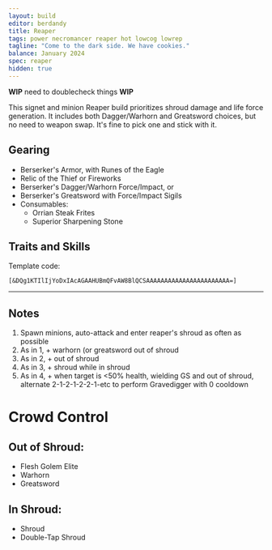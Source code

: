 ```yaml
---
layout: build
editor: berdandy
title: Reaper
tags: power necromancer reaper hot lowcog lowrep
tagline: "Come to the dark side. We have cookies."
balance: January 2024
spec: reaper
hidden: true
---
```


**WIP** need to doublecheck things **WIP**

This signet and minion Reaper build prioritizes shroud damage and life force generation.
It includes both Dagger/Warhorn and Greatsword choices, but no need to weapon swap. It's fine
to pick one and stick with it.

## Gearing

- Berserker's Armor, with Runes of the Eagle
- Relic of the Thief or Fireworks
- Berserker's Dagger/Warhorn Force/Impact, or 
- Berserker's Greatsword with Force/Impact Sigils
- Consumables:
  - Orrian Steak Frites
  - Superior Sharpening Stone

## Traits and Skills

Template code:

`[&DQg1KTIlIjYoDxIAcAGAAHUBmQFvAW8BlQCSAAAAAAAAAAAAAAAAAAAAAAA=]`

---

<div data-armory-embed='skills' data-armory-ids='21762,10589,10622,10611,10646'></div><div data-armory-embed='specializations' data-armory-ids='53,50,34' data-armory-53-traits='914,829,853' data-armory-50-traits='875,894,893' data-armory-34-traits='2020,1969,2021'></div>

## Notes

1. Spawn minions, auto-attack and enter reaper's shroud as often as possible <span data-aw2-key="F1" data-aw2-skill="30792"/>
2. As in 1, + warhorn <span data-aw2-key="5" data-aw2-skill="10557"/> (or greatsword <span data-aw2-key="3" data-aw2-skill="30860"/> out of shroud
3. As in 2, + <span data-aw2-key="7" data-aw2-skill="10590"/> out of shroud
4. As in 3, + shroud <span data-aw2-key="4" data-aw2-skill="30504"/> while in shroud
5. As in 4, + when target is <50% health, wielding GS and out of shroud, alternate 2-1-2-1-2-2-1-etc to perform <span data-aw2-key="4" data-aw2-skill="30163"/> Gravedigger with 0 cooldown

# Crowd Control

## Out of Shroud:
- Flesh Golem Elite <span data-aw2-key="0" data-aw2-skill="10647"></span>
- Warhorn <span data-aw2-key="4" data-aw2-skill="10556"></span>
- Greatsword <span data-aw2-key="5" data-aw2-skill="29740"></span>

## In Shroud:
- Shroud <span data-aw2-key="5" data-aw2-skill="30557"></span>
- Double-Tap Shroud <span data-aw2-key="3" data-aw2-skill="29958"></span>
